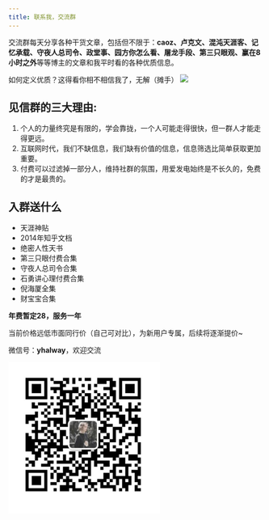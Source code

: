 ```yaml
---
title: 联系我，交流群
---
```


交流群每天分享各种干货文章，包括但不限于：**caoz、卢克文、混沌天涯客、记忆承载、守夜人总司令、政堂事、园方你怎么看、屠龙手段、第三只眼观、赢在8小时之外**等等博主的文章和我平时看的各种优质信息。

如何定义优质？这得看你相不相信我了，无解（摊手）
![](https://cdn.jsdelivr.net/gh/cwenan/blog.img/202310272034220.jpg)

## 见信群的三大理由:
1. 个人的力量终究是有限的，学会靠拢，一个人可能走得很快，但一群人才能走得更远。
2. 互联网时代，我们不缺信息，我们缺有价值的信息，信息筛选比简单获取更加重要。
3. 付费可以过滤掉一部分人，维持社群的氛围，用爱发电始终是不长久的，免费的才是最贵的。

## 入群送什么
- 天涯神贴
- 2014年知乎文档
- 绝密人性天书
- 第三只眼付费合集
- 守夜人总司令合集
- 石勇讲心理付费合集
- 倪海厦全集
- 财宝宝合集


**年费暂定28，服务一年** 

当前价格远低市面同行价（自己可对比），为新用户专属，后续将逐渐提价~

微信号：**yhalway**，欢迎交流

<img src="../.vuepress/public/wechat.jpg" width = "300" height = "300" alt="图片名称" align=center />
